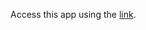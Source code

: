 Access this app using the <a href="https://winequalitypredictormlapp.streamlit.app/" target="_blank" rel="noopener noreferrer">link</a>.

